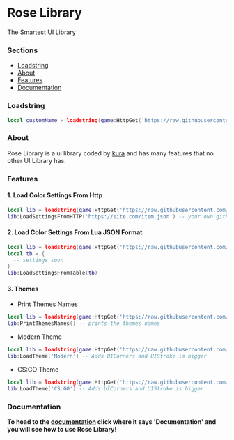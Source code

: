 # Rose Library
The Smartest UI Library

### Sections
* [Loadstring](#Loadstring)
* [About](#About)
* [Features](#Features)
* [Documentation](#Documentation)

### Loadstring
```lua
local customName = loadstring(game:HttpGet('https://raw.githubusercontent.com/kuraise/Rose-Library/main/Source/Source.lua'))
```

### About
Rose Library is a ui library coded by [kura](https://github.com/kuraise) and has many features that no other UI Library has.

### Features
#### 1. Load Color Settings From Http
```lua
local lib = loadstring(game:HttpGet('https://raw.githubusercontent.com/kuraise/Rose-Library/main/Source/Source.lua'))
lib:LoadSettingsFromHTTP('https://site.com/item.json') -- your own github page or site or whatever.
```

#### 2. Load Color Settings From Lua JSON Format
```lua
local lib = loadstring(game:HttpGet('https://raw.githubusercontent.com/kuraise/Rose-Library/main/Source/Source.lua'))
local tb = {
  -- settings soon
}
lib:LoadSettingsFromTable(tb)
```

#### 3. Themes
* Print Themes Names
```lua
local lib = loadstring(game:HttpGet('https://raw.githubusercontent.com/kuraise/Rose-Library/main/Source/Source.lua'))
lib:PrintThemesNames() -- prints the themes names
```

* Modern Theme
```lua
local lib = loadstring(game:HttpGet('https://raw.githubusercontent.com/kuraise/Rose-Library/main/Source/Source.lua'))
lib:LoadTheme('Modern') -- Adds UICorners and UIStroke is bigger
```

* CS:GO Theme
```lua
local lib = loadstring(game:HttpGet('https://raw.githubusercontent.com/kuraise/Rose-Library/main/Source/Source.lua'))
lib:LoadTheme('CS:GO') -- Adds UICorners and UIStroke is bigger
```

### Documentation
**To head to the [documentation](https://github.com/kuraise/Rose-Library/wiki) click where it says 'Documentation' and you will see how to use Rose Library!**
